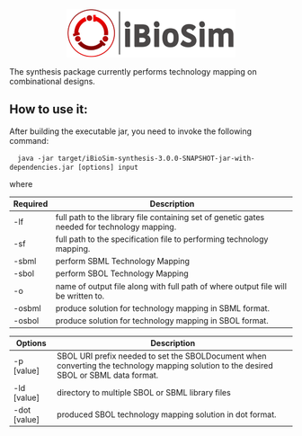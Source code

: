 <p align="center">
  <img  src="../docs/media/iBioSim_horizontal.png">
</p>

The synthesis package currently performs technology mapping on combinational designs. 

## How to use it:

After building the executable jar, you need to invoke the following command:

```
  java -jar target/iBioSim-synthesis-3.0.0-SNAPSHOT-jar-with-dependencies.jar [options] input
```

where 

| Required        |  Description  |
| -------------   | ------------- |
| -lf <value>    | full path to the library file containing set of genetic gates needed for technology mapping. |
| -sf <value>    | full path to the specification file to performing technology mapping. |
| -sbml     | perform SBML Technology Mapping |
| -sbol    | perform SBOL Technology Mapping |
| -o  <value>  | name of output file along with full path of where output file will be written to. |
| -osbml  <value>   |  produce solution for technology mapping in SBML format.|
| -osbol  <value>  | produce solution for technology mapping in SBOL format. |

| Options        |  Description  |
| -------------   | ------------- |
| -p [value] | SBOL URI prefix needed to set the SBOLDocument when converting the technology mapping solution to the desired SBOL or SBML data format. |
| -ld [value] |  directory to multiple SBOL or SBML library files |
| -dot [value] | produced SBOL technology mapping solution in dot format. |

